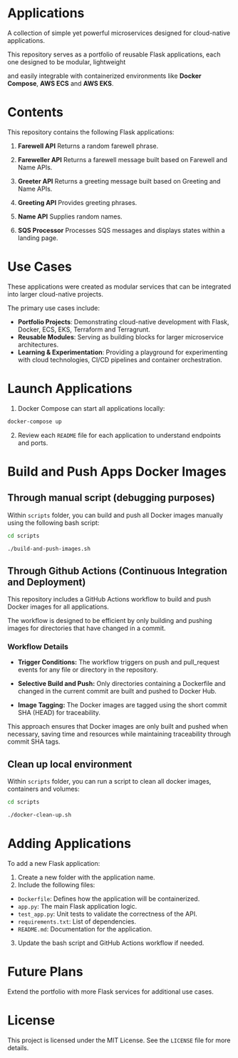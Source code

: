 # Applications

A collection of simple yet powerful microservices designed for cloud-native applications.

This repository serves as a portfolio of reusable Flask applications, each one designed to be modular, lightweight

and easily integrable with containerized environments like **Docker Compose**, **AWS ECS** and **AWS EKS**.

# Contents

This repository contains the following Flask applications:

1. **Farewell API**
   Returns a random farewell phrase.

2. **Fareweller API**
   Returns a farewell message built based on Farewell and Name APIs.

3. **Greeter API**
   Returns a greeting message built based on Greeting and Name APIs.

4. **Greeting API**
   Provides greeting phrases.

5. **Name API**
   Supplies random names.

6. **SQS Processor**
   Processes SQS messages and displays states within a landing page.

# Use Cases

These applications were created as modular services that can be integrated into larger cloud-native projects.

The primary use cases include:

- **Portfolio Projects**: Demonstrating cloud-native development with Flask, Docker, ECS, EKS, Terraform and Terragrunt.
- **Reusable Modules**: Serving as building blocks for larger microservice architectures.
- **Learning & Experimentation**: Providing a playground for experimenting with cloud technologies, CI/CD pipelines and container orchestration.

# Launch Applications

1. Docker Compose can start all applications locally:

```bash
docker-compose up
```

2. Review each `README` file for each application to understand endpoints and ports.

# Build and Push Apps Docker Images

## Through manual script (debugging purposes)

Within `scripts` folder, you can build and push all Docker images manually using the following bash script:

```bash
cd scripts

./build-and-push-images.sh
```

## Through Github Actions (Continuous Integration and Deployment)

This repository includes a GitHub Actions workflow to build and push Docker images for all applications.

The workflow is designed to be efficient by only building and pushing images for directories that have changed in a commit.

### Workflow Details

- **Trigger Conditions:** The workflow triggers on push and pull_request events for any file or directory in the repository.

- **Selective Build and Push:** Only directories containing a Dockerfile and changed in the current commit are built and pushed to Docker Hub.

- **Image Tagging:** The Docker images are tagged using the short commit SHA (HEAD) for traceability.

This approach ensures that Docker images are only built and pushed when necessary, saving time and resources while maintaining traceability through commit SHA tags.

## Clean up local environment

Within `scripts` folder, you can run a script to clean all docker images, containers and volumes:

```bash
cd scripts

./docker-clean-up.sh
```

# Adding Applications

To add a new Flask application:

1. Create a new folder with the application name.
2. Include the following files:

- `Dockerfile`: Defines how the application will be containerized.
- `app.py`: The main Flask application logic.
- `test_app.py`: Unit tests to validate the correctness of the API.
- `requirements.txt`: List of dependencies.
- `README.md`: Documentation for the application.

3. Update the bash script and GitHub Actions workflow if needed.

# Future Plans

Extend the portfolio with more Flask services for additional use cases.

# License

This project is licensed under the MIT License. See the `LICENSE` file for more details.
